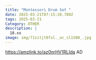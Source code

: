 ```yaml
---
title: "Montessori Drum Set "
date: 2025-03-21T07:15:28.780Z
tags: 2025-03-21
Category: OTHER
description: |
  18.xx
image: img/71zitjt0fxl._ac_sl1500_.jpg
---
```

https://amzlink.to/az0nrHV1RLIda
AD
